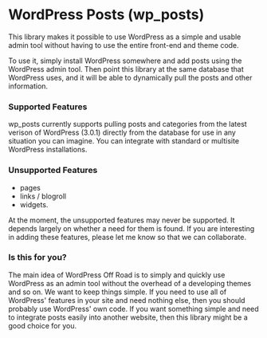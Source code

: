 # WordPress Posts (wp_posts)

This library makes it possible to use WordPress as a simple and usable admin tool without having to use the entire front-end and theme code.

To use it, simply install WordPress somewhere and add posts using the WordPress admin tool. Then point this library at the same database that WordPress uses, and it will be able to dynamically pull the posts and other information.

### Supported Features

wp_posts currently supports pulling posts and categories from the latest verison of WordPress (3.0.1) directly from the database for use in any situation you can imagine. You can integrate with standard or multisite WordPress installations.

### Unsupported Features

* pages
* links / blogroll
* widgets.

At the moment, the unsupported features may never be supported. It depends largely on whether a need for them is found. If you are interesting in adding these features, please let me know so that we can collaborate.


### Is this for you?
The main idea of WordPress Off Road is to simply and quickly use WordPress as an admin tool without the overhead of a developing themes and so on. We want to keep things simple. If you need to use all of WordPress' features in your site and need nothing else, then you should probably use WordPress' own code. If you want something simple and need to integrate posts easily into another website, then this library might be a good choice for you.
